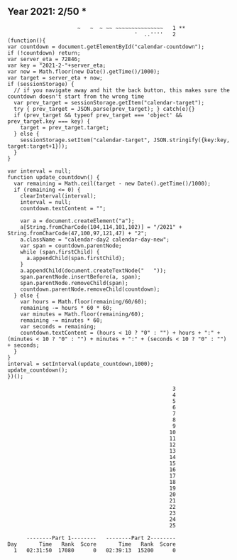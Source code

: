 Year 2021: 2/50 *
--------------------------------------------------------------
                          ~   ~  ~ ~~ ~~~~~~~~~~~~~~~   1 **
                                            '  ..''''   2
    (function(){
    var countdown = document.getElementById("calendar-countdown");
    if (!countdown) return;
    var server_eta = 72846;
    var key = "2021-2-"+server_eta;
    var now = Math.floor(new Date().getTime()/1000);
    var target = server_eta + now;
    if (sessionStorage) {
      // if you navigate away and hit the back button, this makes sure the countdown doesn't start from the wrong time
      var prev_target = sessionStorage.getItem("calendar-target");
      try { prev_target = JSON.parse(prev_target); } catch(e){}
      if (prev_target && typeof prev_target === 'object' && prev_target.key === key) {
        target = prev_target.target;
      } else {
        sessionStorage.setItem("calendar-target", JSON.stringify({key:key, target:target+1}));
      }
    }

    var interval = null;
    function update_countdown() {
      var remaining = Math.ceil(target - new Date().getTime()/1000);
      if (remaining <= 0) {
        clearInterval(interval);
        interval = null;
        countdown.textContent = "";

        var a = document.createElement("a");
        a[String.fromCharCode(104,114,101,102)] = "/2021" + String.fromCharCode(47,100,97,121,47) + "2";
        a.className = "calendar-day2 calendar-day-new";
        var span = countdown.parentNode;
        while (span.firstChild) {
          a.appendChild(span.firstChild);
        }
        a.appendChild(document.createTextNode("   "));
        span.parentNode.insertBefore(a, span);
        span.parentNode.removeChild(span);
        countdown.parentNode.removeChild(countdown);
      } else {
        var hours = Math.floor(remaining/60/60);
        remaining -= hours * 60 * 60;
        var minutes = Math.floor(remaining/60);
        remaining -= minutes * 60;
        var seconds = remaining;
        countdown.textContent = (hours < 10 ? "0" : "") + hours + ":" + (minutes < 10 ? "0" : "") + minutes + ":" + (seconds < 10 ? "0" : "") + seconds;
      }
    }
    interval = setInterval(update_countdown,1000);
    update_countdown();
    })();

                                                        3
                                                        4
                                                        5
                                                        6
                                                        7
                                                        8
                                                        9
                                                       10
                                                       11
                                                       12
                                                       13
                                                       14
                                                       15
                                                       16
                                                       17
                                                       18
                                                       19
                                                       20
                                                       21
                                                       22
                                                       23
                                                       24
                                                       25

          --------Part 1--------   --------Part 2--------
    Day       Time   Rank  Score       Time   Rank  Score
      1   02:31:50  17080      0   02:39:13  15200      0
